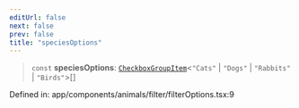 ```yaml
---
editUrl: false
next: false
prev: false
title: "speciesOptions"
---
```


> `const` **speciesOptions**: [`CheckboxGroupItem`](/docs/code/frontend/app/components/animals/filter/checkboxgroup/interfaces/checkboxgroupitem/)\<`"Cats"` \| `"Dogs"` \| `"Rabbits"` \| `"Birds"`\>[]

Defined in: app/components/animals/filter/filterOptions.tsx:9
